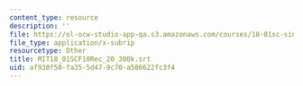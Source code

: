```yaml
---
content_type: resource
description: ''
file: https://ol-ocw-studio-app-qa.s3.amazonaws.com/courses/18-01sc-single-variable-calculus-fall-2010/af930f50fa355d479c70a586622fc3f4_MIT18_01SCF10Rec_20_300k.vtt
file_type: application/x-subrip
resourcetype: Other
title: MIT18_01SCF10Rec_20_300k.srt
uid: af930f50-fa35-5d47-9c70-a586622fc3f4
---
```

